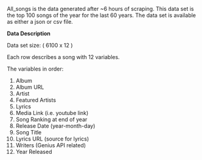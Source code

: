 All_songs is the data generated after ~6 hours of scraping. This data set is the top 100 songs of the year for the last 60 years. 
The data set is available as either a json or csv file.

**Data Description**

Data set size: ( 6100 x 12 )

Each row describes a song with 12 variables.

The variables in order:

1. Album
2. Album URL
3. Artist
4. Featured Artists 
5. Lyrics
6. Media Link (i.e. youtube link)
7. Song Ranking at end of year
8. Release Date (year-month-day)
9. Song Title
10. Lyrics URL (source for lyrics)
11. Writers (Genius API related)
12. Year Released
